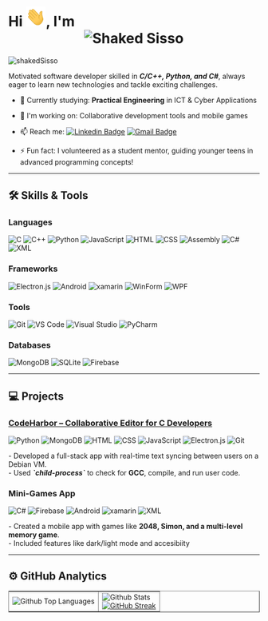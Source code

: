 <h1> Hi <img src="https://raw.githubusercontent.com/ABSphreak/ABSphreak/master/gifs/Hi.gif" width="40px" />, I'm <br/>
<div align="center"><img src="https://images.cooltext.com/5710933.png" width="426" height="106" alt="Shaked Sisso" /> </div></h1>
<p align="left"> <img src="https://komarev.com/ghpvc/?username=shakedSisso" alt="shakedSisso" /> </p>
Motivated software developer skilled in <b><i>C/C++, Python, and C#</i></b>, always eager to learn new technologies and tackle exciting challenges.

- 🌱 Currently studying: **Practical Engineering** in ICT & Cyber Applications
- 🔭 I'm working on: Collaborative development tools and mobile games
- 📫 Reach me: [![Linkedin Badge](https://img.shields.io/badge/-shakedsisso-blue?style=flat-square&logo=Linkedin&logoColor=white&link=https://www.linkedin.com/in/shakedsisso/)](https://www.linkedin.com/in/shakedsisso/)
[![Gmail Badge](https://img.shields.io/badge/-sisso1011@gmail.com-c14438?style=flat-square&logo=Gmail&logoColor=white&link=mailto:sisso1011@gmail.com)](mailto:sisso1011@gmail.com)

- ⚡ Fun fact: I volunteered as a student mentor, guiding younger teens in advanced programming concepts!

---

## 🛠️ Skills & Tools

  ### Languages
<p>
  <img src="https://skillicons.dev/icons?i=c" width="40" height="40" alt="C" />
  <img src="https://skillicons.dev/icons?i=cpp" width="40" height="40" alt="C++" />
  <img src="https://skillicons.dev/icons?i=python" width="40" height="40" alt="Python" />
  <img src="https://skillicons.dev/icons?i=javascript" width="40" height="40" alt="JavaScript" />
  <img src="https://skillicons.dev/icons?i=html" width="40" height="40" alt="HTML" />
  <img src="https://skillicons.dev/icons?i=css" width="40" height="40" alt="CSS" />
  <img src="https://assets.exercism.io/tracks/x86-64-assembly-hex-turquoise.png" width="40" height="45" alt="Assembly" />
  <img src="https://skillicons.dev/icons?i=cs" width="40" height="40" alt="C#" />
  <img src="https://cdn.jsdelivr.net/gh/devicons/devicon@latest/icons/xml/xml-original.svg" width="40" height="40" alt="XML" />
</p>

### Frameworks
<p>
  <img src="https://skillicons.dev/icons?i=electron" width="40" height="40" alt="Electron.js" />
  <img src="https://cdn.jsdelivr.net/gh/devicons/devicon@latest/icons/android/android-plain.svg" width="30" height="30" alt="Android"/>
  <img src="https://cdn.jsdelivr.net/gh/devicons/devicon@latest/icons/xamarin/xamarin-original.svg" width="30" height="30" alt="xamarin"/>
  <img src="https://bluemarkacademy.com/wp-content/uploads/2020/12/winform-logo.jpg" width="35" height="35" alt="WinForm" />
  <img src="https://encrypted-tbn0.gstatic.com/images?q=tbn:ANd9GcTx7hGZcjZnCLYVEK68c3_kLFo5R079h94Mq-vsF8bfcmr7eUyqOubuAX__dXZr-Gkz-V0&usqp=CAU" width="35" height="35" alt="WPF" />
</p>

### Tools
<p>
  <img src="https://skillicons.dev/icons?i=git" width="40" height="40" alt="Git" />
  <img src="https://skillicons.dev/icons?i=vscode" width="40" height="40" alt="VS Code" />
  <img src="https://skillicons.dev/icons?i=visualstudio" width="40" height="40" alt="Visual Studio" />
  <img src="https://skillicons.dev/icons?i=pycharm" width="40" height="40" alt="PyCharm" />
</p>

### Databases
<p>
  <img src="https://skillicons.dev/icons?i=mongodb" width="40" height="40" alt="MongoDB" />
  <img src="https://skillicons.dev/icons?i=sqlite" width="40" height="40" alt="SQLite" />
  <img src="https://skillicons.dev/icons?i=firebase" width="40" height="40" alt="Firebase" />
</p>


---

## 💻 Projects

### [CodeHarbor – Collaborative Editor for C Developers](https://github.com/shakedSisso/CodeHarbor)
<p align="left">
  <img src="https://skillicons.dev/icons?i=python" width="30" height="30" alt="Python"/>
  <img src="https://skillicons.dev/icons?i=mongodb" width="30" height="30" alt="MongoDB"/>
  <img src="https://skillicons.dev/icons?i=html" width="30" height="30" alt="HTML"/>
  <img src="https://skillicons.dev/icons?i=css" width="30" height="30" alt="CSS"/>
  <img src="https://skillicons.dev/icons?i=js" width="30" height="30" alt="JavaScript"/>
  <img src="https://skillicons.dev/icons?i=electron" width="30" height="30" alt="Electron.js"/>
  <img src="https://skillicons.dev/icons?i=git" width="30" height="30" alt="Git"/>
</p>
- Developed a full-stack app with real-time text syncing between users on a Debian VM.<br/>
- Used <b><i>`child-process`</i></b> to check for <b>GCC</b>, compile, and run user code.

### Mini-Games App
<p align="left">
  <img src="https://skillicons.dev/icons?i=cs" width="30" height="30" alt="C#"/>
  <img src="https://skillicons.dev/icons?i=firebase" width="30" height="30" alt="Firebase"/>
  <img src="https://cdn.jsdelivr.net/gh/devicons/devicon@latest/icons/android/android-plain.svg" width="30" height="30" alt="Android"/>
  <img src="https://cdn.jsdelivr.net/gh/devicons/devicon@latest/icons/xamarin/xamarin-original.svg" width="30" height="30" alt="xamarin"/>
  <img src="https://cdn.jsdelivr.net/gh/devicons/devicon@latest/icons/xml/xml-original.svg" width="40" height="40" alt="XML" />
</p>
- Created a mobile app with games like <b>2048, Simon, and a multi-level memory game</b>.<br/>
- Included features like dark/light mode and accesibiity

---

## ⚙️ GitHub Analytics
<div align="center">
  <table border="none">
    <tr>
      <td style="border: none;">
        <img src="https://github-readme-stats.vercel.app/api/top-langs?username=shakedSisso&show_icons=true&theme=dracula&locale=en&layout=pie&size_weight=0.5&count_weight=0.5" alt="Github Top Languages" />
      </td>
      <td>
        <img width="495px" src="https://github-readme-stats.vercel.app/api?username=shakedSisso&show_icons=true&theme=dracula&count_private=true&hide_title=true&hide=contribs" alt="Github Stats" />
        <br/>
        <a href="https://git.io/streak-stats"><img src="https://github-readme-streak-stats.herokuapp.com?user=shakedSisso&theme=dracula" alt="GitHub Streak" /></a>
      </td>
    </tr>
  </table>
</div>

